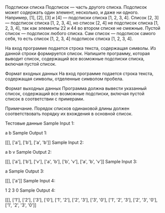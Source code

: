 Подсписки списка
Подсписок — часть другого списка. Подсписок может содержать один элемент, несколько, и даже ни одного. Например, [1], [2], [3] и [4] — подсписки списка [1, 2, 3, 4]. Список [2, 3] — подсписок списка [1, 2, 3, 4], но список [2, 4] не подсписок списка [1, 2, 3, 4], так как элементы 22 и 44 во втором списке не смежные. Пустой список — подсписок любого списка. Сам список — подсписок самого себя, то есть список [1, 2, 3, 4] подсписок списка [1, 2, 3, 4].

На вход программе подается строка текста, содержащая символы. Из данной строки формируется список. Напишите программу, которая выводит список, содержащий все возможные подсписки списка, включая пустой список.

Формат входных данных
На вход программе подается строка текста, содержащая символы, отделенные символом пробела.

Формат выходных данных
Программа должна вывести указанный список, содержащий все возможные подсписки, включая пустой список в соответствии с примерами.

Примечание. Порядок списков одинаковой длины должен соответствовать порядку их вхождения в основной список.

Тестовые данные
Sample Input 1:

a b
Sample Output 1:

[[], ['a'], ['b'], ['a', 'b']]
Sample Input 2:

a b v
Sample Output 2:

[[], ['a'], ['b'], ['v'], ['a', 'b'], ['b', 'v'], ['a', 'b', 'v']]
Sample Input 3:

a
Sample Output 3:

[[], ['a']]
Sample Input 4:

1 2 3 0
Sample Output 4:

[[], ['1'], ['2'], ['3'], ['0'], ['1', '2'], ['2', '3'], ['3', '0'], ['1', '2', '3'], ['2', '3', '0'], ['1', '2', '3', '0']]
